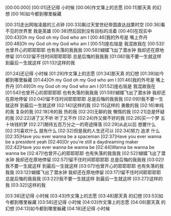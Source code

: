 [00:00.000]
[00:01]还记得 小时候
[00:06]作文簿上的志愿
[00:11]那天真 的幻想
[00:16]如今都到哪里躲藏

[00:31]走出网咖凌晨的三点钟
[00:33]飙过天堂世纪帝国直达战栗时空
[00:36]看不见的世界里 我是英雄
[00:38]然后回到没有目标的活着
[00:40]在现实中
[00:43]Oh my God oh my God who am I
[00:46]我的外号是 嘴上乔丹
[00:48]Oh my God oh my God who am I
[00:51]座右铭是 我混故我在
[00:53]!也曾开心的耶耶耶耶 也有失落的我我我
[00:58]!蝴蝶飞出了潜水钟 我却还在原地停留
[01:03]!留不住时间耶耶耶耶 总是后悔的我我我
[01:08]!我不要一生就这样 到最后一生就这样
[01:13]!这样的我

[01:24]还记得 小时候
[01:29]作文簿上的志愿
[01:34]那天真 的幻想
[01:39]如今都到哪里躲藏
[01:44]Oh my God oh my God who am I
[01:46]我的外号是 嘴上乔丹
[01:49]Oh my God oh my God who am I
[01:52]座右铭是 我混故我在
[01:54]!也曾开心的耶耶耶耶 也有失落的我我我
[01:59]!蝴蝶飞出了潜水钟 我却还在原地停留
[02:04]!留不住时间耶耶耶耶 总是后悔的我我我
[02:09]!我不要一生就这样 到最后一生就这样
[02:14]!这样的我
[02:15]这样的 勇敢的我
[02:16]单纯的我 复杂的我
[02:18]冷的我 热的我
[02:20]无聊的我 懒惰的我
[02:21]总是怀疑的我
[02:22]讲了又不听 听了又不作
[02:24]作又做不好的我
[02:26]买一个梦 五十块钱的梦
[02:27]期待五百万分之一的奇迹降落
[02:29]从此以后 想要什么
[02:31]喜欢什么 就有什么
[02:32]但是我的人生还可以
[02:34]努力 追求 什么
[02:35]Have you ever wanna be a spaceman
[02:37]Have you ever wanna be a president yeah
[02:40]Or you're still a daydreaming maker
[02:42]Have you ever wanna be wanna be
[02:44]Wanna be wanna be wanna be
[02:47]!也曾开心的耶耶耶耶 也有失落的我我我
[02:52]!蝴蝶飞出了潜水钟 我却还在原地停留
[02:57]!留不住时间耶耶耶耶 总是后悔的我我我
[03:02]!我不要一生就这样 到最后一生就这样
[03:07]!也曾开心的耶耶耶耶 也有失落的我我我
[03:12]!蝴蝶飞出了潜水钟 我却还在原地停留
[03:17]!留不住时间耶耶耶耶 总是后悔的我我我
[03:22]!我不要一生就这样 到最后一生就这样
[03:27]!这样的我
[03:32]!这样的我

[03:38]还记得 小时候
[03:43]作文簿上的志愿
[03:48]那天真 的幻想
[03:53]如今都到哪里躲藏
[03:58]还记得 小时候
[04:03]作文簿上的志愿
[04:08]那天真 的幻想
[04:13]如今都到哪里躲藏
[04:18]还记得 小时候